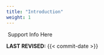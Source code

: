 ```yaml
---
title: "Introduction"
weight: 1
---
```

​​
Support Info Here

**LAST REVISED:** {{< commit-date >}}
